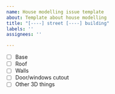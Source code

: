 ```yaml
---
name: House modelling issue template
about: Template about house modelling
title: "[----] street [----] building"
labels: ''
assignees: ''

---
```


- [ ] Base
- [ ] Roof
- [ ] Walls
- [ ] Door/windows cutout
- [ ] Other 3D things

